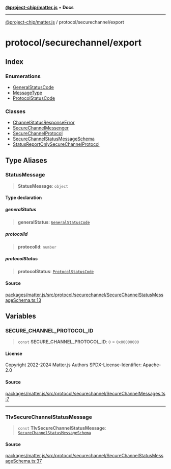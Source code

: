 [**@project-chip/matter.js**](../../../README.md) • **Docs**

***

[@project-chip/matter.js](../../../modules.md) / protocol/securechannel/export

# protocol/securechannel/export

## Index

### Enumerations

- [GeneralStatusCode](enumerations/GeneralStatusCode.md)
- [MessageType](enumerations/MessageType.md)
- [ProtocolStatusCode](enumerations/ProtocolStatusCode.md)

### Classes

- [ChannelStatusResponseError](classes/ChannelStatusResponseError.md)
- [SecureChannelMessenger](classes/SecureChannelMessenger.md)
- [SecureChannelProtocol](classes/SecureChannelProtocol.md)
- [SecureChannelStatusMessageSchema](classes/SecureChannelStatusMessageSchema.md)
- [StatusReportOnlySecureChannelProtocol](classes/StatusReportOnlySecureChannelProtocol.md)

## Type Aliases

### StatusMessage

> **StatusMessage**: `object`

#### Type declaration

##### generalStatus

> **generalStatus**: [`GeneralStatusCode`](enumerations/GeneralStatusCode.md)

##### protocolId

> **protocolId**: `number`

##### protocolStatus

> **protocolStatus**: [`ProtocolStatusCode`](enumerations/ProtocolStatusCode.md)

#### Source

[packages/matter.js/src/protocol/securechannel/SecureChannelStatusMessageSchema.ts:13](https://github.com/project-chip/matter.js/blob/7a8cbb56b87d4ccf34bec5a9a95ab40a1711324f/packages/matter.js/src/protocol/securechannel/SecureChannelStatusMessageSchema.ts#L13)

## Variables

### SECURE\_CHANNEL\_PROTOCOL\_ID

> `const` **SECURE\_CHANNEL\_PROTOCOL\_ID**: `0` = `0x00000000`

#### License

Copyright 2022-2024 Matter.js Authors
SPDX-License-Identifier: Apache-2.0

#### Source

[packages/matter.js/src/protocol/securechannel/SecureChannelMessages.ts:7](https://github.com/project-chip/matter.js/blob/7a8cbb56b87d4ccf34bec5a9a95ab40a1711324f/packages/matter.js/src/protocol/securechannel/SecureChannelMessages.ts#L7)

***

### TlvSecureChannelStatusMessage

> `const` **TlvSecureChannelStatusMessage**: [`SecureChannelStatusMessageSchema`](classes/SecureChannelStatusMessageSchema.md)

#### Source

[packages/matter.js/src/protocol/securechannel/SecureChannelStatusMessageSchema.ts:37](https://github.com/project-chip/matter.js/blob/7a8cbb56b87d4ccf34bec5a9a95ab40a1711324f/packages/matter.js/src/protocol/securechannel/SecureChannelStatusMessageSchema.ts#L37)

